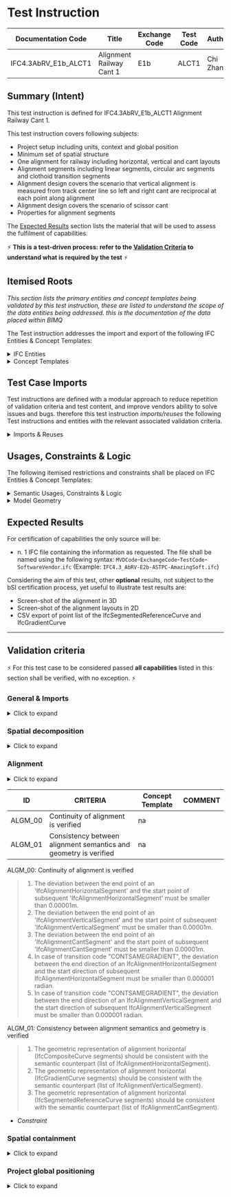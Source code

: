 # Test Instruction

| Documentation Code   | Title                                          | Exchange Code | Test Code | Author          | Data Owner | Version | Date       |
|----------------------|------------------------------------------------|---------------|-----------| ----------------|------------|---------|------------|
| IFC4.3AbRV_E1b_ALCT1   | Alignment Railway Cant 1                     | E1b      | ALCT1     | Chi Zhang       | SBB        | 1.0     | 10.02.2022 |


## Summary (Intent)

This test instruction is defined for IFC4.3AbRV_E1b_ALCT1 Alignment Railway Cant 1.

This test instruction covers following subjects:
- Project setup including units, context and global position
- Minimum set of spatial structure 
- One alignment for railway including horizontal, vertical and cant layouts
- Alignment segments including linear segments, circular arc segments and clothoid transition segments
- Alignment design covers the scenario that vertical alignment is measured from track center line so left and right cant are reciprocal at each point along alignment
- Alignment design covers the scenario of scissor cant
- Properties for alignment segments

The [Expected Results](#Expected-Results) section lists the material that will be used to assess the fulfilment of capabilities.

:zap: **This is a test-driven process: refer to the [Validation Criteria](#Validation-Criteria) to understand what is required by the test** :zap:

## Itemised Roots
*This section lists the primary entities and concept templates being validated by this test instruction, these are listed to understand the scope of the data entities being addressed. this is the documentation of the data placed within BIMQ*

The Test instruction addresses the import and export of the following IFC Entities & Concept Templates:

<details><summary>IFC Entities</summary>

These entities represent a test-specific subset of the wider AbRV_Ex exchange and the overall AbRV MVD. **The scope of the test shall not be used as a definitive scope of the exchange, or of the entire MVD.**

- *Rooted entities*
  - *IfcProject*
  - *IfcSite*
  - *IfcAlignment*
  - *IfcAlignmentSegment*
  - *IfcAlignmentHorizontal*
  - *IfcAlignmentVertical*
  - *IfcAlignmentCant*
  
- *Non-Rooted entities*
  - *IfcMapConversion*
  - *IfcProjectedCRS*
  - *IfcUnitAssignment*
  - *IfcSIUnit*
  - *IfcAlignmentHorizontalSegment*
  - *IfcAlignmentVerticalSegment*
  - *IfcAlignmentCantSegment*
  - *IfcAxis2Placement2D*
  - *IfcAxis2Placement3D*
  - *IfcCircle*
  - *IfcClothoid*
  - *IfcCompositeCurve*
  - *IfcCurveSegment*
  - *IfcLine*
  - *IfcLocalPlacement*
  - *IfcGeometricRepresentationContext*
  - *IfcGeometricRepresentationSubContext*
  - *IfcGradientCurve*
  - *IfcProductDefinitionShape*
  - *IfcShapeRepresentation*


  

</details>

<details><summary>Concept Templates</summary>

These concept templates represent a test-specific subset of the wider AbRV_Ex exchange and the overall AbRV MVD, that must be correctly exported to meet the validation criteria. **The scope of the test shall not be used as a definitive scope of the exchange, or of the entire MVD.**

- *Rooted Templates*
  - *Project Units*
  - *Project Representation Context*
  - *Project Global Positioning*
  - *Spatial Decomposition*
  - *Spatial Composition*
  - *Spatial Container*
  - *Alignment Layout*
  - *Alignment Geometry Cant*
  - *Property Sets for Objects*
  - *Object User Identity*
  - *Software Identity*
  
- *Partial Templates* 
  - *Arc Segment*
  - *Clothoid Transition Segment*
  - *Linear Segment*

  

</details>

## Test Case Imports
Test instructions are defined with a modular approach to reduce repetition of validation criteria and test content, and improve vendors ability to solve issues and bugs. therefore this test instruction *imports/reuses* the following Test instructions and entities with the relevant associated validation criteria.

<details><summary>Imports & Reuses</summary>

| TI Code                                  | Test Instruction Title    | Comments                     |
|------------------------------------------|---------------------------|------------------------------|
| [IFC4.3AbRV_E0_MSTP](../../E0-SCFD/MSTP) | Model Setup & Positioning | PROJ-01 imported along with RCTX-01 and associated configuration and history data |

</details>

## Usages, Constraints & Logic
The following itemised restrictions and constraints shall be placed on IFC Entities & Concept Templates:

<details><summary>Semantic Usages, Constraints & Logic</summary>

The following itemised Usages, Constraints & Logic are normative entries within the AbRV MVD and MUST be satisfied to meet the defined validation criteria
</details>

<details><summary>Model Geometry</summary>
The Test case requires the following additional checks related to Model Geometry:


</details>

## Expected Results

For certification of capabilities the only source will be:

- n. 1 IFC file containing the information as requested. The file shall be named using the following syntax: `MVDCode`-`ExchangeCode`-`TestCode`-`SoftwareVendor`.`ifc` (Example: `IFC4.3_AbRV-E2b-ASTPC-AmazingSoft.ifc`)

Considering the aim of this test, other **optional** results, not subject to the bSI certification process, yet useful to illustrate test results are:
- Screen-shot of the alignment in 3D
- Screen-shot of the alignment layouts in 2D
- CSV export of point list of the IfcSegmentedReferenceCurve and IfcGradientCurve

---

## Validation criteria
:zap: For this test case to be considered passed **all capabilities** listed in this section shall be verified, with no exception. :zap:

### General & Imports

<details><summary>Click to expand</summary>

- All the concept templates must be correctly implemented as presented in the validation criteria
- At least 1 instance of each entity listed in [Itemised Roots](#Itemised-Roots) is present in the file.
- 1 IfcAlignment instance is expected to be present in the file.


#### Imports
| **TI Code**        | **Criteria Codes** | *COMMENT**                                         |
|--------------------|--------------------|----------------------------------------------------|
| IFC4.3AbRV_E0_MSTP | ALL CRITERIA       | As outlined in the dataset [Imported Entities Table](Dataset/README.md#Imported-Entities-Table) |


#### General
| **RULE ID** | **CRITERIA**                                                      | **VALUE [examples]**  | **ENTITY (if applicable)** | **CT (if applicable)**     |
|-------------|-------------------------------------------------------------------|-----------------------|----------------------------|----------------------------|
| GENE_00     | All validation criteria of precondition's tests shall be verified |                       | na                         | na                         |
| GENE_01     | All requested entities (and attributes) exist in file             | As per Entities Table | na                         | na                         |


</details>


### Spatial decomposition

<details><summary>Click to expand</summary>
> **Acceptance criteria**: For the **Spatial decomposition** capability, the validation procedure must verify that a Spatial Element of the requested type is decomposed by (via `IfcRelAggregates`) exactly a given number of Spatial Elements of the requested type, no more and no less.


| **ID**  | **CRITERIA**                                                 | **VALUE**                                      | **COMMENT** |
| ------- | ------------------------------------------------------------ | ---------------------------------------------- | ----------- |
| SD_01 | Decomposition of IfcProject                                    | 1 IfcSite                                      |             |
| SD_02 | Decomposition of IfcSite                                       | 1 IfcRailway                                   |             |

</details>

### Alignment

<details><summary>Click to expand</summary>
  
| **ID**  | **CRITERIA**                           | **Concept Template** | **COMMENT** |
|---------|----------------------------------------|----------------------|-------------|
| ALIG_00 | Alignment layout structure is verified | Alignment Layout     |             |
| ALSC_00 | Alignment shall be contained in a Site | Spatial Containment  |             |
| ALGR_00 | Alignment elements should have the correct shape representation | Product Geometric Representation |          |

ALIG_00: Alignment layout structure is verified
> 1. Each `IfcAlignment` must nest exactly 1 `IfcAlignmentHorizontal`
> 1. Each `IfcAlignment` must nest at most 1 `IfcAlignmentVertical`
> 1. Each `IfcAlignment` must nest at most 1 `IfcAlignmentCant`  
> 1. Each `IfcAlignmentHorizontal` must nest only `IfcAlignmentSegment` that has design parameters defined by 'IfcAlignmentHorizontalSegment'
> 1. Each `IfcAlignmentVertical` must nest only `IfcAlignmentSegment' that has design parameters defined by 'IfcAlignmentVerticalSegment'
> 1. Each `IfcAlignmentCant` must nest only `IfcAlignmentSegment` that has design parameters defined by 'IfcAlignmentCantSegment'

ALSC_00: Alignment shall be contained in a Site
> 1. Each 'IfcAlignment' must be contained in 1 'IfcSite'
  
ALGR_00: Alignment and nested elements should have the correct shape representation
> 1. Each 'IfcAlignment' should have a shape representation, with representation identifier set to 'Axis', representation type set to 'Curve3D', and geometric item as 'IfcGradientCurve'
> 1. Each 'IfcAlignmentSegment' should have a shape representation, with representation identifier set to 'Axis', representation type set to 'Segment', and geometric item as 'IfcCurveSegment'
> 1. Each 'IfcAlignmentHorizontal' should have a shape representation, with representation identifier set to 'Axis', representation type set to 'Curve2D', and geometric item as 'IfcCompositeCurve'
> 1. Each 'IfcAlignmentVertical' should have a shape representation, with representation identifier set to 'Axis', representation type set to 'Curve3D', and geometric item as 'IfcGradientCurve'
> 1. Each 'IfcAlignmentCant' should have a shape representation, with representation identifier set to 'Axis', representation type set to 'Curve3D', and geometric item as 'IfcSegmentedReferenceCurve'


| **ID**  | **CRITERIA**                                                 | **VALUE**                                      | **COMMENT** |
| ------- | ------------------------------------------------------------ | ---------------------------------------------- | ----------- |
| ALIG_01 | Alignments contained in file                                 | 1                                              |             |
| ALIG_02 | Elements nested in Alignment                                     | exactly 1 horizontal, exactly 1 vertical, and exactly 1 cant                      |             |
| ALIG_03 | The horizontal layout matches exactly the layout specified in the [Dataset description](./Dataset/README.md) | See [Dataset description](./Dataset/README.md) |             |
| ALIG_04 | The vertical layout matches exactly the layout specified in the [Dataset description](./Dataset/README.md) | See [Dataset description](./Dataset/README.md) |             |
| ALIG_05 | The cant layout matches exactly the layout specified in the [Dataset description](./Dataset/README.md) | See [Dataset description](./Dataset/README.md) |             |
| ALIG_06 | The EndPoint of IfcSegmentedReferenceCurve shall be present in the model to be checked |  |    |
| ALIG_07 | The EndPoint of IfcGradientCurve shall be present in the model to be checked |  |    |
| ALIG_08 | The IfcSegmentedReferenceCurve shall have the IfcGradientCurve as BaseCurve |         |             |
| ALIG_09 | The IfcGradientCurve shall have the IfcCompositeCurve as BaseCurve |         |             |

</details>


| **ID**  | **CRITERIA**                           | **Concept Template** | **COMMENT** |
|---------|----------------------------------------|----------------------|-------------|
| ALGM_00 | Continuity of alignment is verified    | na                   |             |
| ALGM_01 | Consistency between alignment semantics and geometry is verified | na |             |

ALGM_00: Continuity of alignment is verified
> 1. The deviation between the end point of an 'IfcAlignmentHorizontalSegment' and the start point of subsequent 'IfcAlignmentHorizontalSegment' must be smaller than 0.00001m.
> 1. The deviation between the end point of an 'IfcAlignmentVerticalSegment' and the start point of subsequent 'IfcAlignmentVerticalSegment' must be smaller than 0.00001m.
> 1. The deviation between the end point of an 'IfcAlignmentCantSegment' and the start point of subsequent 'IfcAlignmentCantSegment' must be smaller than 0.00001m.
> 1. In case of transition code "CONTSAMEGRADIENT", the deviation between the end direction of an IfcAlignmentHorizontalSegment and the start direction of subsequent IfcAlignmentHorizontalSegment must be smaller than 0.000001 radian.
> 1. In case of transition code "CONTSAMEGRADIENT", the deviation between the end direction of an IfcAlignmentVerticalSegment and the start direction of subsequent IfcAlignmentVerticalSegment must be smaller than 0.000001 radian.

ALGM_01: Consistency between alignment semantics and geometry is verified
> 1. The geometric representation of alignment horizontal (IfcCompositeCurve segments) should be consistent with the semantic counterpart (list of IfcAlignmentHorizontalSegment).
> 1. The geometric representation of alignment horizontal (IfcGradientCurve segments) should be consistent with the semantic counterpart (list of IfcAlignmentVerticalSegment).
> 1. The geometric representation of alignment horizontal (IfcSegmentedReferenceCurve segments) should be consistent with the semantic counterpart (list of IfcAlignmentCantSegment).
- *Constraint*

### Spatial containment

<details><summary>Click to expand</summary>
> **Acceptance criteria**: For the **Spatial containment** capability, the validation procedure must verify that a Spatial Element of the requested type contains (via `IfcRelContainedInSpatialStructure`) exactly a given number of Elements of the requested type, no more and no less.


| **ID**  | **CRITERIA**                                                 | **VALUE**                                      | **COMMENT** |
| ------- | ------------------------------------------------------------ | ---------------------------------------------- | ----------- |
| SC_01 | Spatial containment of IfcAlignment                                | 1  IfcSite                                            |             |

</details>

### Project global positioning

<details><summary>Click to expand</summary>
> **Acceptance criteria**: For the **Project global positioning** capability, the validation procedure must verify that there is an IfcMapConversion with the given parameters associated with the IfcGeometricRepresentationContext (via `HasCoordinateOperation`). Furthermore, the IfcMapConversion shall have an association with an IfcProjectedCRS (via `HasCoordinateOperation`) with the given parameters.




| Element          | Attribute        | Value     | Comment |
| ---------------- | ---------------- | --------- | ------- |
| IfcMapConversion | Eastings         | 24525000  |         |
| IfcMapConversion | Northings        | 6876000   |         |
| IfcMapConversion | OrthogonalHeight | 0         |         |
| IfcMapConversion | XAxisAbscissa    | 1         |         |
| IfcMapConversion | XAxisOrdinate    | 0         |         |
| IfcMapConversion | Scale            | 1         |         |
| IfcProjectedCRS  | Name             | EPSG:3878 |         |
| IfcProjectedCRS  | GeodeticDatum    | EPSG:6258 |         |
| IfcProjectedCRS  | VerticalDatum    | EPSG:6150 |         |

</details>
